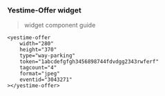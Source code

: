 ### Yestime-Offer widget

> widget component guide
```
<yestime-offer
    width="280"
    height="370"
    type="way-parking"
    token="1abcdefgfgh3456898744fdvdgg2343rwferf"
    tagcount="4"
    format="jpeg"
    eventid="3043271"
></yestime-offer>
```


